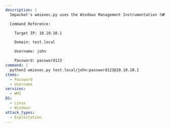 ```yaml
---
description: |
  Impacket's wmiexec.py uses the Windows Management Instrumentation (WMI) to give you an interactive shell on the Windows host.

  Command Reference:

  	Target IP: 10.10.10.1

  	Domain: test.local

  	Username: john

  	Password: password123
command: |
  python3 wmiexec.py test.local/john:password123@10.10.10.1
items:
  - Password
  - Username
services:
  - WMI
OS:
  - Linux
  - Windows
attack_types:
  - Exploitation
---
```

